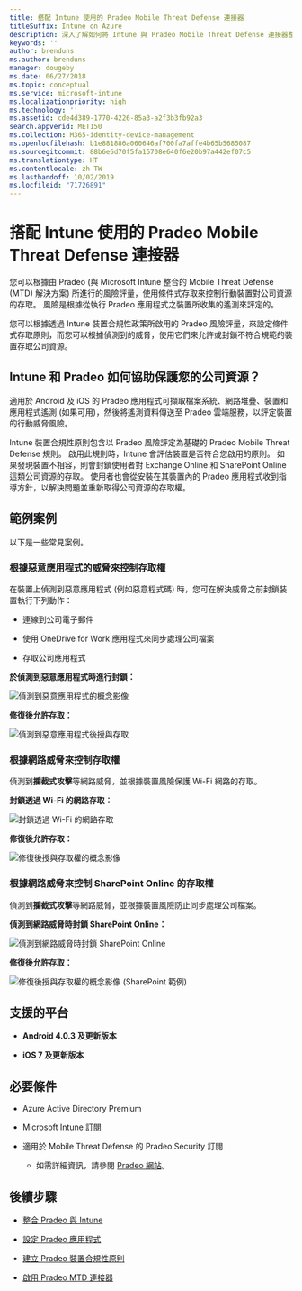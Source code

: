 ```yaml
---
title: 搭配 Intune 使用的 Pradeo Mobile Threat Defense 連接器
titleSuffix: Intune on Azure
description: 深入了解如何將 Intune 與 Pradeo Mobile Threat Defense 連接器整合，以控制行動裝置對您公司資源的存取權。
keywords: ''
author: brenduns
ms.author: brenduns
manager: dougeby
ms.date: 06/27/2018
ms.topic: conceptual
ms.service: microsoft-intune
ms.localizationpriority: high
ms.technology: ''
ms.assetid: cde4d389-1770-4226-85a3-a2f3b3fb92a3
search.appverid: MET150
ms.collection: M365-identity-device-management
ms.openlocfilehash: b1e881886a060646af700fa7affe4b65b5685087
ms.sourcegitcommit: 88b6e6d70f5fa15708e640f6e20b97a442ef07c5
ms.translationtype: HT
ms.contentlocale: zh-TW
ms.lasthandoff: 10/02/2019
ms.locfileid: "71726891"
---
```

# <a name="pradeo-mobile-threat-defense-connector-with-intune"></a>搭配 Intune 使用的 Pradeo Mobile Threat Defense 連接器

您可以根據由 Pradeo (與 Microsoft Intune 整合的 Mobile Threat Defense (MTD) 解決方案) 所進行的風險評量，使用條件式存取來控制行動裝置對公司資源的存取。 風險是根據從執行 Pradeo 應用程式之裝置所收集的遙測來評定的。

您可以根據透過 Intune 裝置合規性政策所啟用的 Pradeo 風險評量，來設定條件式存取原則，而您可以根據偵測到的威脅，使用它們來允許或封鎖不符合規範的裝置存取公司資源。

## <a name="how-do-intune-and-pradeo-help-protect-your-company-resources"></a>Intune 和 Pradeo 如何協助保護您的公司資源？

適用於 Android 及 iOS 的 Pradeo 應用程式可擷取檔案系統、網路堆疊、裝置和應用程式遙測 (如果可用)，然後將遙測資料傳送至 Pradeo 雲端服務，以評定裝置的行動威脅風險。

Intune 裝置合規性原則包含以 Pradeo 風險評定為基礎的 Pradeo Mobile Threat Defense 規則。 啟用此規則時，Intune 會評估裝置是否符合您啟用的原則。 如果發現裝置不相容，則會封鎖使用者對 Exchange Online 和 SharePoint Online 這類公司資源的存取。 使用者也會從安裝在其裝置內的 Pradeo 應用程式收到指導方針，以解決問題並重新取得公司資源的存取權。

## <a name="sample-scenarios"></a>範例案例

以下是一些常見案例。

### <a name="control-access-based-on-threats-from-malicious-apps"></a>根據惡意應用程式的威脅來控制存取權

在裝置上偵測到惡意應用程式 (例如惡意程式碼) 時，您可在解決威脅之前封鎖裝置執行下列動作：

- 連線到公司電子郵件

- 使用 OneDrive for Work 應用程式來同步處理公司檔案

- 存取公司應用程式

**於偵測到惡意應用程式時進行封鎖：**

![偵測到惡意應用程式的概念影像](./media/pradeo-mobile-threat-defense-connector/pradeo_maliciousapps_blocked.png)

**修復後允許存取：**

![偵測到惡意應用程式後授與存取](./media/pradeo-mobile-threat-defense-connector/pradeo_maliciousapps_unblocked.png)

### <a name="control-access-based-on-threat-to-network"></a>根據網路威脅來控制存取權

偵測到**攔截式攻擊**等網路威脅，並根據裝置風險保護 Wi-Fi 網路的存取。

**封鎖透過 Wi-Fi 的網路存取︰**

![封鎖透過 Wi-Fi 的網路存取](./media/pradeo-mobile-threat-defense-connector/pradeo_network_wifi_blocked.png)

**修復後允許存取：**

![修復後授與存取權的概念影像](./media/pradeo-mobile-threat-defense-connector/pradeo_network_wifi_unblocked.png)

### <a name="control-access-to-sharepoint-online-based-on-threat-to-network"></a>根據網路威脅來控制 SharePoint Online 的存取權

偵測到**攔截式攻擊**等網路威脅，並根據裝置風險防止同步處理公司檔案。

**偵測到網路威脅時封鎖 SharePoint Online：**

![偵測到網路威脅時封鎖 SharePoint Online](./media/pradeo-mobile-threat-defense-connector/pradeo_network_spo_blocked.png)

**修復後允許存取：**

![修復後授與存取權的概念影像 (SharePoint 範例)](./media/pradeo-mobile-threat-defense-connector/pradeo_network_spo_unblocked.png)

## <a name="supported-platforms"></a>支援的平台

- **Android 4.0.3 及更新版本**

- **iOS 7 及更新版本**

## <a name="prerequisites"></a>必要條件

- Azure Active Directory Premium

- Microsoft Intune 訂閱

- 適用於 Mobile Threat Defense 的 Pradeo Security 訂閱

  - 如需詳細資訊，請參閱 [Pradeo 網站](https://www.pradeo.com/en-US/mobile-threat-protection)。

## <a name="next-steps"></a>後續步驟

- [整合 Pradeo 與 Intune](pradeo-mtd-connector-integration.md)

- [設定 Pradeo 應用程式](mtd-apps-ios-app-configuration-policy-add-assign.md)

- [建立 Pradeo 裝置合規性原則](mtd-device-compliance-policy-create.md)

- [啟用 Pradeo MTD 連接器](mtd-connector-enable.md)
